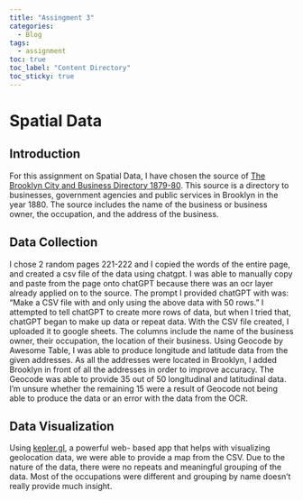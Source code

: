 ```yaml
---
title: "Assingment 3"
categories:
  - Blog
tags:
  - assignment
toc: true
toc_label: "Content Directory"
toc_sticky: true
---
```


# Spatial Data

## **Introduction**
For this assignment on Spatial Data, I have chosen the source of [The Brooklyn City and Business Directory 1879-80](https://archive.org/details/1880BPL/page/n21/mode/2up). This source is a directory to businesses, government agencies and public services in Brooklyn in the year 1880. The source includes the name of the business or business owner, the occupation, and the address of the business. 

## **Data Collection**
I chose 2 random pages 221-222 and I copied the words of the entire page, and created a csv file of the data using chatgpt. I was able to manually copy and paste from the page onto chatGPT because there was an ocr layer already applied on to the source. The prompt I provided chatGPT with was: “Make a CSV file with and only using  the above data  with 50 rows.” I attempted to tell chatGPT to create more rows of data, but when I tried that, chatGPT began to make up data or repeat data. With the CSV file created, I uploaded it to google sheets. The columns include the name of the business owner, their occupation, the location of their business. Using Geocode by Awesome Table, I was able to produce longitude and latitude data from the given addresses. As all the addresses were located in Brooklyn, I added Brooklyn in front of all the addresses in order to improve accuracy. The Geocode was able to provide 35 out of 50 longitudinal and latitudinal data. I’m unsure whether the remaining 15 were a result of Geocode not being able to produce the data or an error with the data from the OCR. 











## Data Visualization

Using [kepler.gl](https://kepler.gl), a powerful web- based app that helps with visualizing geolocation data, we were able to provide a map from the CSV. Due to the nature of the data, there were no repeats and meaningful grouping of the data. Most of the occupations were different and grouping by name doesn’t really provide much insight. 

